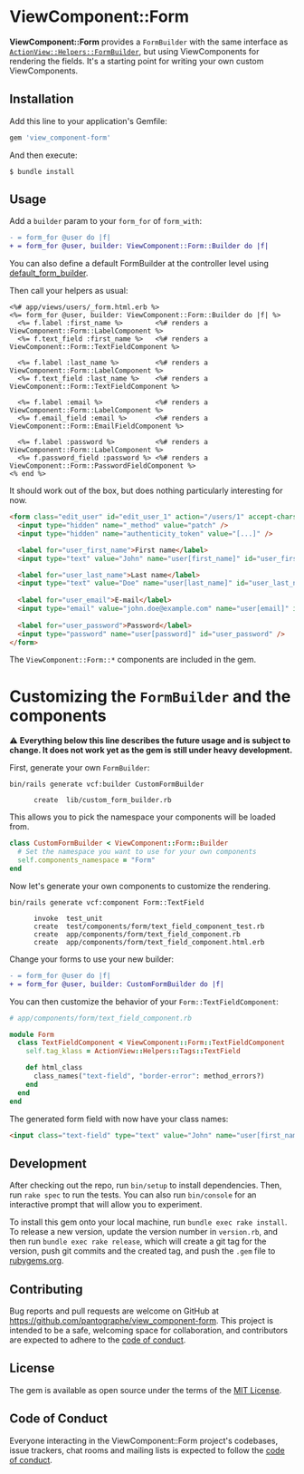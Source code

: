 # ViewComponent::Form

**ViewComponent::Form** provides a `FormBuilder` with the same interface as [`ActionView::Helpers::FormBuilder`](https://api.rubyonrails.org/classes/ActionView/Helpers/FormBuilder.html), but using ViewComponents for rendering the fields. It's a starting point for writing your own custom ViewComponents.

## Installation

Add this line to your application's Gemfile:

```ruby
gem 'view_component-form'
```

And then execute:

    $ bundle install

## Usage

Add a `builder` param to your `form_for` of `form_with`:

```diff
- = form_for @user do |f|
+ = form_for @user, builder: ViewComponent::Form::Builder do |f|
```

You can also define a default FormBuilder at the controller level using [default_form_builder](https://api.rubyonrails.org/classes/ActionController/FormBuilder.html#method-i-default_form_builder).

Then call your helpers as usual:

```erb
<%# app/views/users/_form.html.erb %>
<%= form_for @user, builder: ViewComponent::Form::Builder do |f| %>
  <%= f.label :first_name %>        <%# renders a ViewComponent::Form::LabelComponent %>
  <%= f.text_field :first_name %>   <%# renders a ViewComponent::Form::TextFieldComponent %>

  <%= f.label :last_name %>         <%# renders a ViewComponent::Form::LabelComponent %>
  <%= f.text_field :last_name %>    <%# renders a ViewComponent::Form::TextFieldComponent %>

  <%= f.label :email %>             <%# renders a ViewComponent::Form::LabelComponent %>
  <%= f.email_field :email %>       <%# renders a ViewComponent::Form::EmailFieldComponent %>

  <%= f.label :password %>          <%# renders a ViewComponent::Form::LabelComponent %>
  <%= f.password_field :password %> <%# renders a ViewComponent::Form::PasswordFieldComponent %>
<% end %>
```

It should work out of the box, but does nothing particularly interesting for now.

```html
<form class="edit_user" id="edit_user_1" action="/users/1" accept-charset="UTF-8" method="post">
  <input type="hidden" name="_method" value="patch" />
  <input type="hidden" name="authenticity_token" value="[...]" />

  <label for="user_first_name">First name</label>
  <input type="text" value="John" name="user[first_name]" id="user_first_name" />

  <label for="user_last_name">Last name</label>
  <input type="text" value="Doe" name="user[last_name]" id="user_last_name" />
  
  <label for="user_email">E-mail</label>
  <input type="email" value="john.doe@example.com" name="user[email]" id="user_email" />
  
  <label for="user_password">Password</label>
  <input type="password" name="user[password]" id="user_password" />
</form>
```

The `ViewComponent::Form::*` components are included in the gem.

# Customizing the `FormBuilder` and the components

:warning: **Everything below this line describes the future usage and is subject to change. It does not work yet as the gem is still under heavy development.**

First, generate your own `FormBuilder`:

```console
bin/rails generate vcf:builder CustomFormBuilder

      create  lib/custom_form_builder.rb
```

This allows you to pick the namespace your components will be loaded from.

```rb
class CustomFormBuilder < ViewComponent::Form::Builder
  # Set the namespace you want to use for your own components
  self.components_namespace = "Form"
end
```

Now let's generate your own components to customize the rendering.

```console
bin/rails generate vcf:component Form::TextField

      invoke  test_unit
      create  test/components/form/text_field_component_test.rb
      create  app/components/form/text_field_component.rb
      create  app/components/form/text_field_component.html.erb
```

Change your forms to use your new builder:

```diff
- = form_for @user do |f|
+ = form_for @user, builder: CustomFormBuilder do |f|
```

You can then customize the behavior of your `Form::TextFieldComponent`:

```rb
# app/components/form/text_field_component.rb

module Form
  class TextFieldComponent < ViewComponent::Form::TextFieldComponent
    self.tag_klass = ActionView::Helpers::Tags::TextField

    def html_class
      class_names("text-field", "border-error": method_errors?)
    end
  end
end
```

The generated form field with now have your class names:

```html
<input class="text-field" type="text" value="John" name="user[first_name]" id="user_first_name">
```

## Development

After checking out the repo, run `bin/setup` to install dependencies. Then, run `rake spec` to run the tests. You can also run `bin/console` for an interactive prompt that will allow you to experiment.

To install this gem onto your local machine, run `bundle exec rake install`. To release a new version, update the version number in `version.rb`, and then run `bundle exec rake release`, which will create a git tag for the version, push git commits and the created tag, and push the `.gem` file to [rubygems.org](https://rubygems.org).

## Contributing

Bug reports and pull requests are welcome on GitHub at https://github.com/pantographe/view_component-form. This project is intended to be a safe, welcoming space for collaboration, and contributors are expected to adhere to the [code of conduct](https://github.com/pantographe/view_component-form/blob/master/CODE_OF_CONDUCT.md).

## License

The gem is available as open source under the terms of the [MIT License](https://opensource.org/licenses/MIT).

## Code of Conduct

Everyone interacting in the ViewComponent::Form project's codebases, issue trackers, chat rooms and mailing lists is expected to follow the [code of conduct](https://github.com/pantographe/view_component-form/blob/master/CODE_OF_CONDUCT.md).
